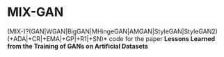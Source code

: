 # MIX-GAN
(MIX-)?(GAN|WGAN|BigGAN|MHingeGAN|AMGAN|StyleGAN|StyleGAN2) (\+ADA|\+CR|\+EMA|\+GP|\+R1|\+SN)*
code for the paper **Lessons Learned from the Training of GANs on Artificial Datasets**<br>
